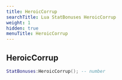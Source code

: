 ```yaml
---
title: HeroicCorrup
searchTitle: Lua StatBonuses HeroicCorrup
weight: 1
hidden: true
menuTitle: HeroicCorrup
---
```

## HeroicCorrup
```lua
StatBonuses:HeroicCorrup(); -- number
```